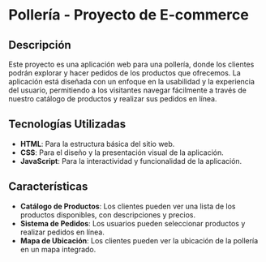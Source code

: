 # Pollería - Proyecto de E-commerce

## Descripción

Este proyecto es una aplicación web para una pollería, donde los clientes podrán explorar y hacer pedidos de los productos que ofrecemos. La aplicación está diseñada con un enfoque en la usabilidad y la experiencia del usuario, permitiendo a los visitantes navegar fácilmente a través de nuestro catálogo de productos y realizar sus pedidos en línea.

## Tecnologías Utilizadas

- **HTML**: Para la estructura básica del sitio web.
- **CSS**: Para el diseño y la presentación visual de la aplicación.
- **JavaScript**: Para la interactividad y funcionalidad de la aplicación.

## Características

- **Catálogo de Productos**: Los clientes pueden ver una lista de los productos disponibles, con descripciones y precios.
- **Sistema de Pedidos**: Los usuarios pueden seleccionar productos y realizar pedidos en línea.
- **Mapa de Ubicación**: Los clientes pueden ver la ubicación de la pollería en un mapa integrado.